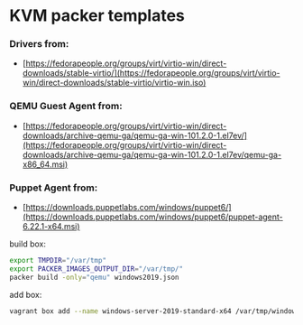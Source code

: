 # KVM packer templates

### Drivers from:
* [https://fedorapeople.org/groups/virt/virtio-win/direct-downloads/stable-virtio/](https://fedorapeople.org/groups/virt/virtio-win/direct-downloads/stable-virtio/virtio-win.iso)


### QEMU Guest Agent from:
* [https://fedorapeople.org/groups/virt/virtio-win/direct-downloads/archive-qemu-ga/qemu-ga-win-101.2.0-1.el7ev/](https://fedorapeople.org/groups/virt/virtio-win/direct-downloads/archive-qemu-ga/qemu-ga-win-101.2.0-1.el7ev/qemu-ga-x86_64.msi)

### Puppet Agent from:
* [https://downloads.puppetlabs.com/windows/puppet6/](https://downloads.puppetlabs.com/windows/puppet6/puppet-agent-6.22.1-x64.msi)


build box:
```bash
export TMPDIR="/var/tmp"
export PACKER_IMAGES_OUTPUT_DIR="/var/tmp/"
packer build -only="qemu" windows2019.json
```

add box:
```bash
vagrant box add --name windows-server-2019-standard-x64 /var/tmp/windows-server-2019-standard-x64.box
```
